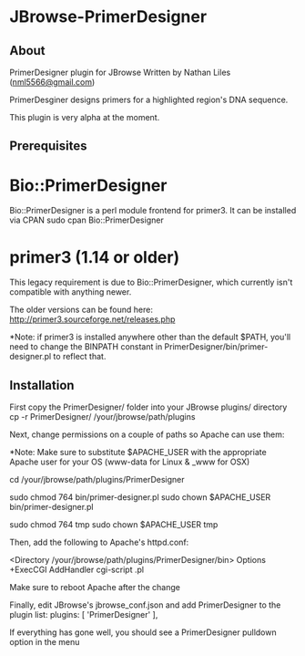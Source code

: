 JBrowse-PrimerDesigner
======================

About
-----
PrimerDesigner plugin for JBrowse
Written by Nathan Liles (nml5566@gmail.com)

PrimerDesginer designs primers for a highlighted region's DNA sequence.

This plugin is very alpha at the moment.

Prerequisites
-------------
# Bio::PrimerDesigner
Bio::PrimerDesigner is a perl module frontend for primer3. It can be installed
via CPAN
 sudo cpan Bio::PrimerDesigner

# primer3 (1.14 or older)
This legacy requirement is due to Bio::PrimerDesigner, which currently isn't 
compatible with anything newer.

The older versions can be found here:
 http://primer3.sourceforge.net/releases.php

*Note: if primer3 is installed anywhere other than the default $PATH, you'll
need to change the BINPATH constant in PrimerDesigner/bin/primer-designer.pl
to reflect that.


Installation
------------
First copy the PrimerDesigner/ folder into your JBrowse plugins/ directory 
 cp -r PrimerDesigner/ /your/jbrowse/path/plugins

Next, change permissions on a couple of paths so Apache can use them:

*Note: Make sure to substitute $APACHE_USER with the appropriate Apache user for your
OS (www-data for Linux & _www for OSX)

 cd /your/jbrowse/path/plugins/PrimerDesigner

 sudo chmod 764 bin/primer-designer.pl
 sudo chown $APACHE_USER bin/primer-designer.pl

 sudo chmod 764 tmp
 sudo chown $APACHE_USER tmp

Then, add the following to Apache's httpd.conf:

 <Directory /your/jbrowse/path/plugins/PrimerDesigner/bin>
     Options +ExecCGI
     AddHandler cgi-script .pl
 </Directory>

Make sure to reboot Apache after the change

Finally, edit JBrowse's jbrowse_conf.json and add PrimerDesigner to the plugin
list:
 plugins: [ 'PrimerDesigner' ],

If everything has gone well, you should see a PrimerDesigner pulldown option
in the menu
